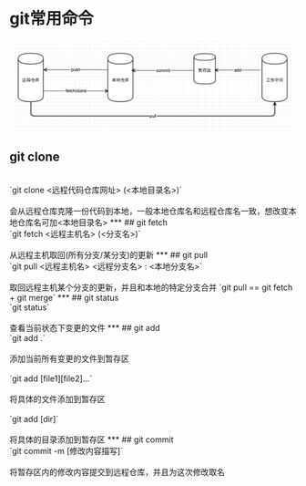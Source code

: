 # git常用命令
![git work](../images/git_work.png)
## git clone 
<br>
`git clone <远程代码仓库网址> (<本地目录名>)`
<br><br>
会从远程仓库克隆一份代码到本地，一般本地仓库名和远程仓库名一致，想改变本地仓库名可加<本地目录名>
***
## git fetch
<br>
`git fetch <远程主机名> (<分支名>)`
<br><br>
从远程主机取回(所有分支/某分支)的更新
***
## git pull
<br>
`git pull <远程主机名> <远程分支名> : <本地分支名>`
<br><br>
取回远程主机某个分支的更新，并且和本地的特定分支合并
`git pull == git fetch + git merge`
***
## git status
<br>
`git status`
<br><br>
查看当前状态下变更的文件
***
## git add
<br>
`git add .`
<br><br>
添加当前所有变更的文件到暂存区
<br><br>
`git add [file1][file2]...`
<br><br>
将具体的文件添加到暂存区
<br><br>
`git add [dir]`
<br><br>
将具体的目录添加到暂存区
***
## git commit 
<br>
`git commit -m [修改内容描写]`
<br><br>
将暂存区内的修改内容提交到远程仓库，并且为这次修改取名
